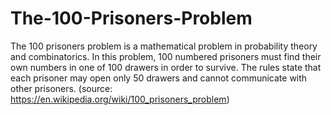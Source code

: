 # The-100-Prisoners-Problem
The 100 prisoners problem is a mathematical problem in probability theory and combinatorics. In this problem, 100 numbered prisoners must find their own numbers in one of 100 drawers in order to survive. The rules state that each prisoner may open only 50 drawers and cannot communicate with other prisoners. (source: https://en.wikipedia.org/wiki/100_prisoners_problem)
